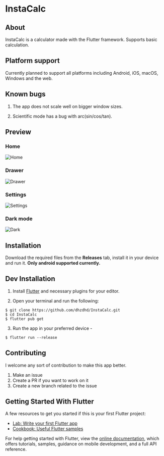 # InstaCalc

## About

InstaCalc is a calculator made with the Flutter framework.
Supports basic calculation.

## Platform support

Currently planned to support all platforms including Android, iOS, macOS, Windows and the web.

## Known bugs

1) The app does not scale well on bigger window sizes.

2) Scientific mode has a bug with arc(sin/cos/tan).

## Preview

### Home

![Home](assets/images/readme/home.png)

### Drawer

![Drawer](assets/images/readme/drawer.png)

### Settings

![Settings](assets/images/readme/settings.png)

### Dark mode

![Dark](assets/images/readme/dark.png)

## Installation
Download the required files from the **Releases** tab, install it in your device and run it.
**Only android supported currently.**

## Dev Installation

1) Install [Flutter](https://flutter.dev/docs/get-started/install) and necessary plugins for your editor.

2) Open your terminal and run the following:

```shell
$ git clone https://github.com/dhzdhd/InstaCalc.git
$ cd InstaCalc
$ flutter pub get
```

3) Run the app in your preferred device -

```shell
$ flutter run --release
```

## Contributing

I welcome any sort of contribution to make this app better.

1) Make an issue
2) Create a PR if you want to work on it
3) Create a new branch related to the issue

## Getting Started With Flutter

A few resources to get you started if this is your first Flutter project:

- [Lab: Write your first Flutter app](https://flutter.dev/docs/get-started/codelab)
- [Cookbook: Useful Flutter samples](https://flutter.dev/docs/cookbook)

For help getting started with Flutter, view the
[online documentation](https://flutter.dev/docs), which offers tutorials,
samples, guidance on mobile development, and a full API reference.
